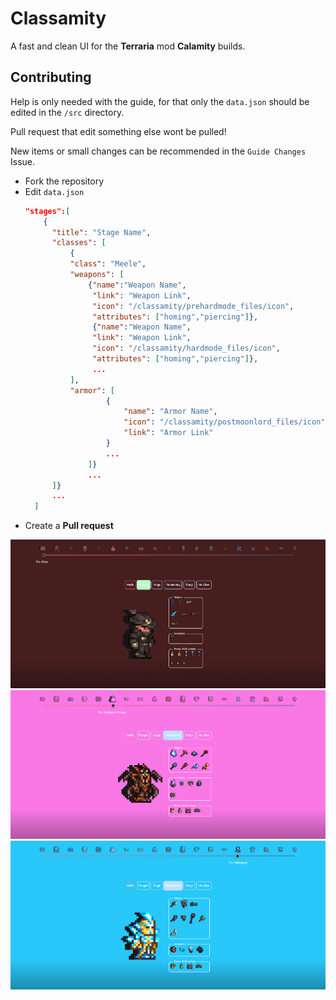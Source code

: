 # Classamity

A fast and clean UI for the **Terraria** mod **Calamity** builds.

## Contributing
Help is only needed with the guide, for that only the `data.json` should be edited in the `/src` directory.

Pull request that edit something else wont be pulled!

New items or small changes can be recommended in the `Guide Changes` Issue.

- Fork the repository
- Edit `data.json`
  ```json
  "stages":[
      {
        "title": "Stage Name",
        "classes": [
            {
            "class": "Meele",
            "weapons": [
                {"name":"Weapon Name",
                 "link": "Weapon Link",
                 "icon": "/classamity/prehardmode_files/icon",
                 "attributes": ["homing","piercing"]},
                 {"name":"Weapon Name",
                 "link": "Weapon Link",
                 "icon": "/classamity/hardmode_files/icon",
                 "attributes": ["homing","piercing"]},
                 ...
            ],
            "armor": [
                    {
                        "name": "Armor Name",
                        "icon": "/classamity/postmoonlord_files/icon",
                        "link": "Armor Link"
                    }
                    ...
                ]}
                ...
        ]}
        ...
    ]
  ```
- Create a **Pull request**

![](./screenshots/screenshot.png)
![](./screenshots/screenshot1.png)
![](./screenshots/screenshot2.png)
